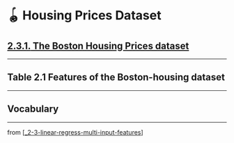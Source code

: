 # 🪀 Housing Prices Dataset

## [**2.3.1.** The Boston Housing Prices dataset](https://livebook.manning.com/book/deep-learning-with-javascript/chapter-2/165)

---

## **Table 2.1** Features of the Boston-housing dataset

---

## **Vocabulary**

---
from [[_2-3-linear-regress-multi-input-features]]

[//begin]: # "Autogenerated link references for markdown compatibility"
[_2-3-linear-regress-multi-input-features]: _2-3-linear-regress-multi-input-features.md "🪀 Linear Regress Multi-Input Features"
[//end]: # "Autogenerated link references"